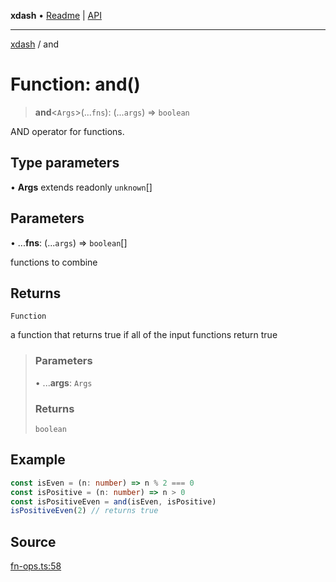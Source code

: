 **xdash** • [Readme](../README.md) \| [API](../globals.md)

***

[xdash](../README.md) / and

# Function: and()

> **and**\<`Args`\>(...`fns`): (...`args`) => `boolean`

AND operator for functions.

## Type parameters

• **Args** extends readonly `unknown`[]

## Parameters

• ...**fns**: (...`args`) => `boolean`[]

functions to combine

## Returns

`Function`

a function that returns true if all of the input functions return true

> ### Parameters
>
> • ...**args**: `Args`
>
> ### Returns
>
> `boolean`
>

## Example

```ts
const isEven = (n: number) => n % 2 === 0
const isPositive = (n: number) => n > 0
const isPositiveEven = and(isEven, isPositive)
isPositiveEven(2) // returns true
```

## Source

[fn-ops.ts:58](https://github.com/shtse8/xdash/blob/55c7e43/src/fn-ops.ts#L58)
